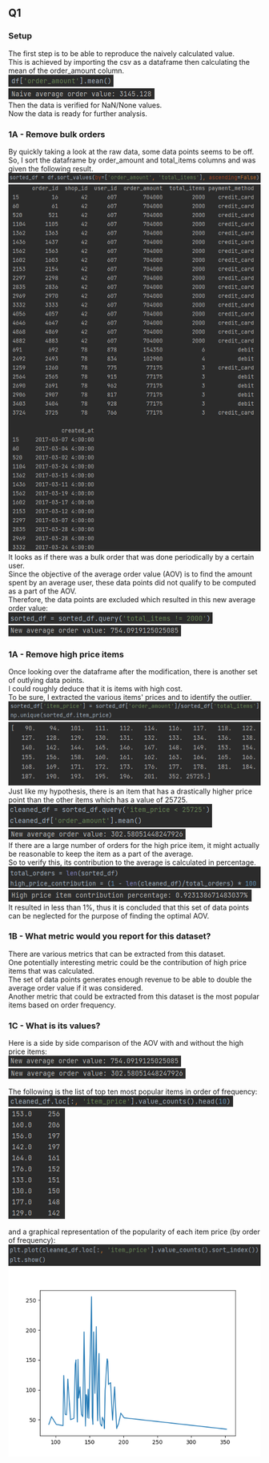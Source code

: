 ## Q1  
### Setup
The first step is to be able to reproduce the naively calculated value.  
This is achieved by importing the csv as a dataframe then calculating the mean of the order_amount column.  
![Naively calculated average code](/Question1/NaivelyCalculatedValueCode.png)  
![Naively calculated average](/Question1/NaivelyCalculatedValue.png)  
Then the data is verified for NaN/None values.  
Now the data is ready for further analysis.  
  
### 1A - Remove bulk orders
By quickly taking a look at the raw data, some data points seems to be off.  
So, I sort the dataframe by order_amount and total_items columns and was given the following result.  
![Sorted dataframe code](/Question1/BulkOrderCode.png)
![Sorted dataframe](/Question1/BulkOrder.png)  
It looks as if there was a bulk order that was done periodically by a certain user.  
Since the objective of the average order value (AOV) is to find the amount spent by an average user, these data points did not qualify to be computed as a part of the AOV.  
Therefore, the data points are excluded which resulted in this new average order value:  
![AOV after removing bulk orders code](/Question1/PostBulkAOVCode.png)  
![AOV after removing bulk orders](/Question1/PostBulkAOV.png)  
  
### 1A - Remove high price items
Once looking over the dataframe after the modification, there is another set of outlying data points.  
I could roughly deduce that it is items with high cost.  
To be sure, I extracted the various items' prices and to identify the outlier.  
![Item prices code](/Question1/ItemPricesCode.png)  
![Item prices](/Question1/ItemPrices.png)  
Just like my hypothesis, there is an item that has a drastically higher price point than the other items which has a value of 25725.  
![AOV without high price items code](/Question1/PostHighPriceAOVCode.png)  
![AOV without high price items](/Question1/PostHighPriceAOV.png)  
If there are a large number of orders for the high price item, it might actually be reasonable to keep the item as a part of the average.  
So to verify this, its contribution to the average is calculated in percentage.  
![High price item contribution in percentage code](/Question1/HighPriceContributionCode.png)  
![High price item contribution in percentage](/Question1/HighPriceContribution.png)  
It resulted in less than 1%, thus it is concluded that this set of data points can be neglected for the purpose of finding the optimal AOV.  

### 1B - What metric would you report for this dataset?
There are various metrics that can be extracted from this dataset.  
One potentially interesting metric could be the contribution of high price items that was calculated.  
The set of data points generates enough revenue to be able to double the average order value if it was considered.  
Another metric that could be extracted from this dataset is the most popular items based on order frequency.  

### 1C - What is its values?
Here is a side by side comparison of the AOV with and without the high price items:  
![AOV with high price items](/Question1/PostBulkAOV.png)  
![AOV without high price items](/Question1/PostHighPriceAOV.png)  
  
The following is the list of top ten most popular items in order of frequency:  
![Popularity by order frequency code](/Question1/PopularityByOrderFrequencyCode.png)  
![Popularity by order frequency](/Question1/PopularityByOrderFrequency.png)  
  
and a graphical representation of the popularity of each item price (by order of frequency):  
![Popularity graph code](/Question1/PopularityGraphCode.png)  
![Popularity graph](/Question1/PopularityGraph.png)  

